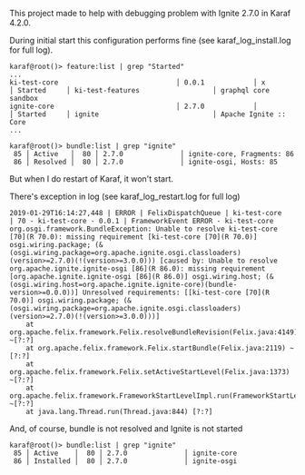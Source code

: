 This project made to help with debugging problem with Ignite 2.7.0 in Karaf 4.2.0.

During initial start this configuration performs fine (see karaf_log_install.log for full log). 

    karaf@root()> feature:list | grep "Started"
    ...
    ki-test-core                             │ 0.0.1            │ x        │ Started     │ ki-test-features                  │ graphql core sandbox
    ignite-core                              │ 2.7.0            │          │ Started     │ ignite                            │ Apache Ignite :: Core
    ...
    
    karaf@root()> bundle:list | grep "ignite"
     85 │ Active   │  80 │ 2.7.0              │ ignite-core, Fragments: 86
     86 │ Resolved │  80 │ 2.7.0              │ ignite-osgi, Hosts: 85

But when I do restart of Karaf, it won't start.

There's exception in log (see karaf_log_restart.log for full log)

    2019-01-29T16:14:27,448 | ERROR | FelixDispatchQueue | ki-test-core                     | 70 - ki-test-core - 0.0.1 | FrameworkEvent ERROR - ki-test-core
    org.osgi.framework.BundleException: Unable to resolve ki-test-core [70](R 70.0): missing requirement [ki-test-core [70](R 70.0)] osgi.wiring.package; (&(osgi.wiring.package=org.apache.ignite.osgi.classloaders)(version>=2.7.0)(!(version>=3.0.0))) [caused by: Unable to resolve org.apache.ignite.ignite-osgi [86](R 86.0): missing requirement [org.apache.ignite.ignite-osgi [86](R 86.0)] osgi.wiring.host; (&(osgi.wiring.host=org.apache.ignite.ignite-core)(bundle-version>=0.0.0))] Unresolved requirements: [[ki-test-core [70](R 70.0)] osgi.wiring.package; (&(osgi.wiring.package=org.apache.ignite.osgi.classloaders)(version>=2.7.0)(!(version>=3.0.0)))]
        at org.apache.felix.framework.Felix.resolveBundleRevision(Felix.java:4149) ~[?:?]
        at org.apache.felix.framework.Felix.startBundle(Felix.java:2119) ~[?:?]
        at org.apache.felix.framework.Felix.setActiveStartLevel(Felix.java:1373) ~[?:?]
        at org.apache.felix.framework.FrameworkStartLevelImpl.run(FrameworkStartLevelImpl.java:308) ~[?:?]
        at java.lang.Thread.run(Thread.java:844) [?:?]
        
And, of course, bundle is not resolved and Ignite is not started

    karaf@root()> bundle:list | grep "ignite"
     85 │ Active    │  80 │ 2.7.0              │ ignite-core
     86 │ Installed │  80 │ 2.7.0              │ ignite-osgi